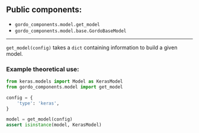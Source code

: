 ## Public components: 
  - `gordo_components.model.get_model`
  - `gordo_components.model.base.GordoBaseModel`

----

`get_model(config)` takes a `dict` containing information to build a given model.  


### Example theoretical use:

```python
from keras.models import Model as KerasModel
from gordo_components.model import get_model

config = {
    'type': 'keras',
}

model = get_model(config)
assert isinstance(model, KerasModel)
```